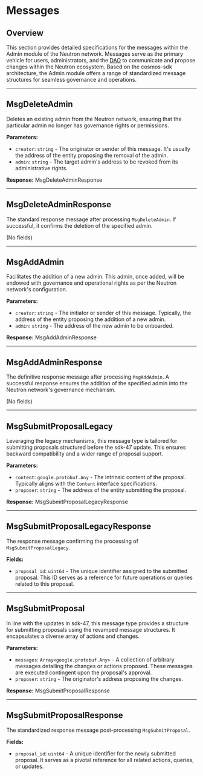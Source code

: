 # Messages

## Overview

This section provides detailed specifications for the messages within the Admin module of the Neutron network. Messages serve as the primary vehicle for users, administrators, and the [DAO](link) to communicate and propose changes within the Neutron ecosystem. Based on the cosmos-sdk architecture, the Admin module offers a range of standardized message structures for seamless governance and operations.

---

## MsgDeleteAdmin

Deletes an existing admin from the Neutron network, ensuring that the particular admin no longer has governance rights or permissions.

**Parameters:**
- `creator`: `string` - The originator or sender of this message. It's usually the address of the entity proposing the removal of the admin.
- `admin`: `string` - The target admin's address to be revoked from its administrative rights.

**Response:** MsgDeleteAdminResponse

---

## MsgDeleteAdminResponse

The standard response message after processing `MsgDeleteAdmin`. If successful, it confirms the deletion of the specified admin.

(No fields)

---

## MsgAddAdmin

Facilitates the addition of a new admin. This admin, once added, will be endowed with governance and operational rights as per the Neutron network's configuration.

**Parameters:**
- `creator`: `string` - The initiator or sender of this message. Typically, the address of the entity proposing the addition of a new admin.
- `admin`: `string` - The address of the new admin to be onboarded.

**Response:** MsgAddAdminResponse

---

## MsgAddAdminResponse

The definitive response message after processing `MsgAddAdmin`. A successful response ensures the addition of the specified admin into the Neutron network's governance mechanism.

(No fields)

---

## MsgSubmitProposalLegacy

Leveraging the legacy mechanisms, this message type is tailored for submitting proposals structured before the sdk-47 update. This ensures backward compatibility and a wider range of proposal support.

**Parameters:**
- `content`: `google.protobuf.Any` - The intrinsic content of the proposal. Typically aligns with the `Content` interface specifications.
- `proposer`: `string` - The address of the entity submitting the proposal.

**Response:** MsgSubmitProposalLegacyResponse

---

## MsgSubmitProposalLegacyResponse

The response message confirming the processing of `MsgSubmitProposalLegacy`.

**Fields:**
- `proposal_id`: `uint64` - The unique identifier assigned to the submitted proposal. This ID serves as a reference for future operations or queries related to this proposal.

---

## MsgSubmitProposal

In line with the updates in sdk-47, this message type provides a structure for submitting proposals using the revamped message structures. It encapsulates a diverse array of actions and changes.

**Parameters:**
- `messages`: `Array<google.protobuf.Any>` - A collection of arbitrary messages detailing the changes or actions proposed. These messages are executed contingent upon the proposal's approval.
- `proposer`: `string` - The originator's address proposing the changes.

**Response:** MsgSubmitProposalResponse

---

## MsgSubmitProposalResponse

The standardized response message post-processing `MsgSubmitProposal`.

**Fields:**
- `proposal_id`: `uint64` - A unique identifier for the newly submitted proposal. It serves as a pivotal reference for all related actions, queries, or updates.

